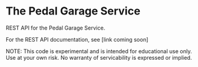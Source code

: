 # The Pedal Garage Service

REST API for the Pedal Garage Service. 

For the REST API documentation, see [link coming soon] 

NOTE: This code is experimental and is intended for educational use only. Use at your own risk. No warranty of servicability is expressed or implied.
